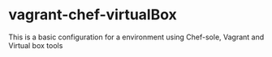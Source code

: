 # vagrant-chef-virtualBox
This is a basic configuration for a environment using  Chef-sole, Vagrant and Virtual box tools
